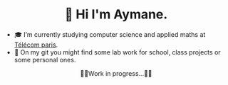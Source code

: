 <h1 align="center"> 👋 Hi I'm Aymane.</h1>

- 🎓 I’m currently studying computer science and applied maths at [Télécom paris](https://www.telecom-paris.fr/).
- 🧪 On my git you might find some lab work for school, class projects or some personal ones.
  
<p align="center">🚧🚧Work in progress...🚧🚧</p>

<!---
Mamannne/Mamannne is a ✨ special ✨ repository because its `README.md` (this file) appears on your GitHub profile.
You can click the Preview link to take a look at your changes.
--->
